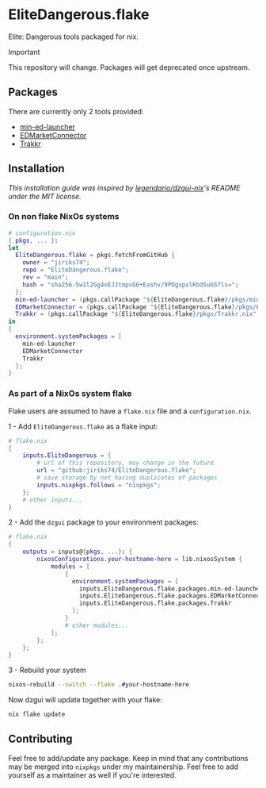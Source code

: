 # EliteDangerous.flake

Elite: Dangerous tools packaged for nix.

> [!Important]
> This repository will change. Packages will get deprecated once upstream.

## Packages

There are currently only 2 tools provided:
- [min-ed-launcher](https://github.com/rfvgyhn/min-ed-launcher)
- [EDMarketConnector](https://github.com/EDCD/EDMarketConnector)
- [Trakkr](https://github.com/skybreakdigital/trakkr-app)

## Installation

*This installation guide was inspired by
[legendario/dzgui-nix](https://github.com/lelgenio/dzgui-nix)'s README
under the MIT license.*

### On non flake NixOs systems

```nix
# configuration.nix
{ pkgs, ... }:
let
  EliteDangerous.flake = pkgs.fetchFromGitHub {
    owner = "jiriks74";
    repo = "EliteDangerous.flake";
    rev = "main";
    hash = "sha256-5w1l2Gg4xEJJtmpvG6+Eashv/9POgxpxlKbdSuGSfls=";
  };
  min-ed-launcher = (pkgs.callPackage "${EliteDangerous.flake}/pkgs/min-ed-launcher/min-ed-launcher.nix" {});
  EDMarketConnector = (pkgs.callPackage "${EliteDangerous.flake}/pkgs/EDMarketConnector.nix" {});
  Trakkr = (pkgs.callPackage "${EliteDangerous.flake}/pkgs/Trakkr.nix" {});
in
{
  environment.systemPackages = [
    min-ed-launcher
    EDMarketConnector
    Trakkr
  ];
}
```

### As part of a NixOs system flake

Flake users are assumed to have a `flake.nix` file and a `configuration.nix`.

1 - Add `EliteDangerous.flake` as a flake input:

```nix
# flake.nix
{
    inputs.EliteDangerous = {
        # url of this repository, may change in the future
        url = "github:jiriks74/EliteDangerous.flake";
        # save storage by not having duplicates of packages
        inputs.nixpkgs.follows = "nixpkgs";
    };
    # other inputs...
}
```

2 - Add the `dzgui` package to your environment packages:

```nix
# flake.nix
{
    outputs = inputs@{pkgs, ...}: {
        nixosConfigurations.your-hostname-here = lib.nixosSystem {
            modules = [
                {
                  environment.systemPackages = [
                    inputs.EliteDangerous.flake.packages.min-ed-launcher
                    inputs.EliteDangerous.flake.packages.EDMarketConnector
                    inputs.EliteDangerous.flake.packages.Trakkr
                  ];
                }
                # other modules...
            ];
        };
    };
}
```

3 - Rebuild your system

```sh
nixos-rebuild --switch --flake .#your-hostname-here
```

Now dzgui will update together with your flake:

```sh
nix flake update
```

## Contributing

Feel free to add/update any package. Keep in mind that any contributions
may be merged into `nixpkgs` under my maintainership. Feel free to add yourself
as a maintainer as well if you're interested.
